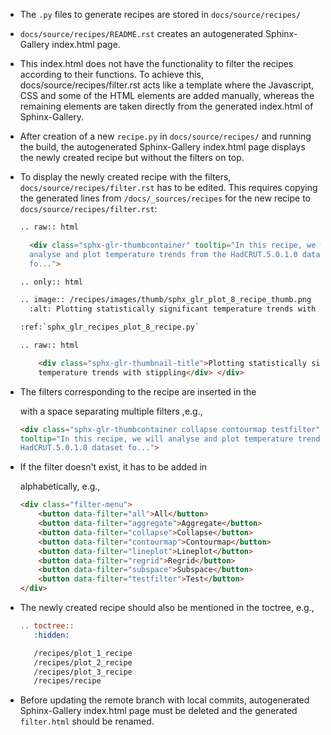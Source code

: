* The `.py` files to generate recipes are stored in `docs/source/recipes/`

* `docs/source/recipes/README.rst` creates an autogenerated Sphinx-Gallery
  index.html page.

* This index.html does not have the functionality to filter the recipes
  according to their functions. To achieve this, docs/source/recipes/filter.rst
  acts like a template where the Javascript, CSS and some of the HTML elements
  are added manually, whereas the remaining elements are taken directly from
  the generated index.html of Sphinx-Gallery. 

* After creation of a new `recipe.py` in `docs/source/recipes/` and running the
  build, the autogenerated Sphinx-Gallery index.html page displays the newly
  created recipe but without the filters on top. 

* To display the newly created recipe with the filters,
  `docs/source/recipes/filter.rst` has to be edited. This requires copying the
  generated lines from `/docs/_sources/recipes` for the new recipe to
  `docs/source/recipes/filter.rst`:
  
  ```html
  .. raw:: html

    <div class="sphx-glr-thumbcontainer" tooltip="In this recipe, we will
    analyse and plot temperature trends from the HadCRUT.5.0.1.0 dataset
    fo...">
  
  .. only:: html

  .. image:: /recipes/images/thumb/sphx_glr_plot_8_recipe_thumb.png
    :alt: Plotting statistically significant temperature trends with stippling

  :ref:`sphx_glr_recipes_plot_8_recipe.py`
  
  .. raw:: html

      <div class="sphx-glr-thumbnail-title">Plotting statistically significant
      temperature trends with stippling</div> </div>
  ```

* The filters corresponding to the recipe are inserted in the
  <div class="sphx-glr-thumbcontainer"> with a space separating multiple filters
  ,e.g.,

  ```html
  <div class="sphx-glr-thumbcontainer collapse contourmap testfilter" 
  tooltip="In this recipe, we will analyse and plot temperature trends from the 
  HadCRUT.5.0.1.0 dataset fo...">
  ```
* If the filter doesn't exist, it has to be added in <div class="filter-menu"> 
  alphabetically, e.g.,

  ```html
  <div class="filter-menu">
      <button data-filter="all">All</button>
      <button data-filter="aggregate">Aggregate</button>
      <button data-filter="collapse">Collapse</button>
      <button data-filter="contourmap">Contourmap</button>
      <button data-filter="lineplot">Lineplot</button>
      <button data-filter="regrid">Regrid</button>
      <button data-filter="subspace">Subspace</button>
      <button data-filter="testfilter">Test</button>
  </div>
  ```

* The newly created recipe should also be mentioned in the toctree, e.g.,

  ```rst
  .. toctree::
     :hidden:
  
     /recipes/plot_1_recipe
     /recipes/plot_2_recipe
     /recipes/plot_3_recipe
     /recipes/recipe
  ```
* Before updating the remote branch with local commits, autogenerated
  Sphinx-Gallery index.html page must be deleted and the generated `filter.html`
  should be renamed.